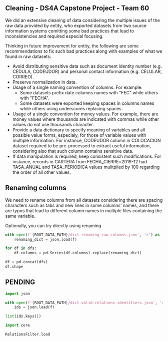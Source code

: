 ## Cleaning - DS4A Capstone Project - Team 60

We did an extensive cleaning of data considering the multiple issues of the raw data provided by entity, who exported datasets from two source information systems comitting some bad practices that lead to inconsistencies and required especial focusing.

Thinking in future improvement for entity, the following are some recommendations to fix such bad practices along with examples of what we found in raw datasets:
- Avoid distributing sensitive data such as document identity number (e.g. CEDULA, CODEUDOR) and personal contact information (e.g. CELULAR, CORREO).
- Preserve normalization in data.
- Usage of a single naming convention of columns. For example:
    - Some datasets prefix date columns names with "FEC" while others with "FECHA".
    - Some datasets were exported keeping spaces in columns names while others using underscores replacing spaces.
- Usage of a single convention for money values. For example, there are money values where thousands are indicated with commas while other values do not use thousands character.
- Provide a data dictionary to specify meaning of variables and all possible value forms, especialy, for those of variable values with multiple information. For instance, CODEUDOR column in COLOCACION dataset required to be pre-processed to extract useful information, considering also that such column contains sensitive data.
- If data manipulation is required, keep consistent such modifications. For instance, records in CARTERA from FECHA_CIERRE=2019-12 had TASA_ANUAL and TASA_PERIODICA values mulitplied by 100 regarding the order of all other values.


## Renaming columns

We need to rename columns from all datasets considering there are spacing characters such as tabs and new lines in some columns' names, and there are typos that lead to different column names in multiple files containing the same variable.

Optionally, you can try directly using renaming

```python
with open(f'{ROOT_DATA_PATH}/dict-renaming-raw-columns.json', 'r') as f:
    renaming_dict = json.load(f)

for df in dfs:
    df.columns = pd.Series(df.columns).replace(renaming_dict)

df = pd.concat(dfs)
df.shape
```


## PENDING

```python
import json

with open(f'{ROOT_DATA_PATH}/dict-valid-relations-identifiers.json', 'r') as f:
    ids = json.load(f)

list(ids.keys())
```

```python
import core

RelationsFilter.load
```